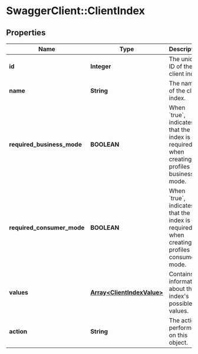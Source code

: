 # SwaggerClient::ClientIndex

## Properties
Name | Type | Description | Notes
------------ | ------------- | ------------- | -------------
**id** | **Integer** | The unique ID of the client index. | [optional] 
**name** | **String** | The name of the client index. | [optional] 
**required_business_mode** | **BOOLEAN** | When &#x60;true&#x60;, indicates that the index is required when creating profiles in business mode. | [optional] 
**required_consumer_mode** | **BOOLEAN** | When &#x60;true&#x60;, indicates that the index is required when creating profiles in consumer mode. | [optional] 
**values** | [**Array&lt;ClientIndexValue&gt;**](ClientIndexValue.md) | Contains information about the index&#39;s possible values. | [optional] 
**action** | **String** | The action performed on this object. | [optional] 


